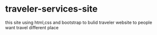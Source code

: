 # traveler-services-site
this site using html,css and bootstrap to bulid traveler website to people want travel different place 
